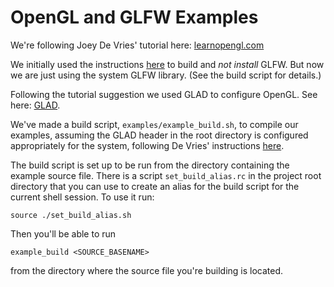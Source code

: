 # OpenGL and GLFW Examples

We're following Joey De Vries' tutorial here: [learnopengl.com](https://learnopengl.com/Getting-started/Hello-Window)

We initially used the instructions [here](https://www.glfw.org/docs/3.3/compile.html) to build and _not install_ GLFW.
But now we are just using the system GLFW library. (See the build script for details.)

Following the tutorial suggestion we used GLAD to configure OpenGL. See here: [GLAD](https://glad.dav1d.de/).

We've made a build script, `examples/example_build.sh`, to compile our examples, assuming the
GLAD header in the root directory is configured appropriately for the system, following
De Vries' instructions [here](https://learnopengl.com/Getting-started/Creating-a-window).

The build script is set up to be run from the directory containing the example source file.
There is a script `set_build_alias.rc` in the project root directory that you can
use to create an alias for the build script for the current shell session. To use it run:

```shell
source ./set_build_alias.sh
```

Then you'll be able to run

```shell
example_build <SOURCE_BASENAME>
```

from the directory where the source file you're building is located.
